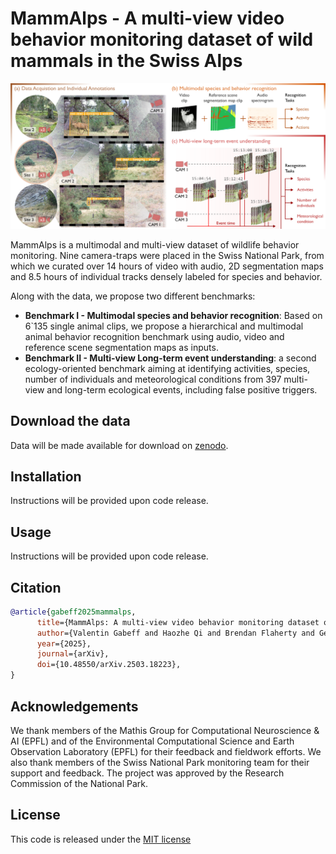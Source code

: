 # MammAlps - A multi-view video behavior monitoring dataset of wild mammals in the Swiss Alps

<p align="center">
    <img src="resources/overview.png" alt="Overview">
</p>

MammAlps is a multimodal and multi-view dataset of wildlife behavior monitoring. Nine camera-traps were placed in the Swiss National Park, from which we curated over 14 hours of video with audio, 2D segmentation maps and 8.5 hours of individual tracks densely labeled for species and behavior.  

Along with the data, we propose two different benchmarks:
- **Benchmark I - Multimodal species and behavior recognition**: Based on 6`135 single animal clips, we propose a hierarchical and multimodal animal behavior recognition benchmark using audio, video and reference scene segmentation maps as inputs.
- **Benchmark II - Multi-view Long-term event understanding**: a second ecology-oriented benchmark aiming at identifying activities, species, number of individuals and meteorological conditions from 397 multi-view and long-term ecological events, including false positive triggers.

## Download the data
Data will be made available for download on [zenodo](https://doi.org/10.5281/zenodo.15040901).

## Installation
Instructions will be provided upon code release.

## Usage
Instructions will be provided upon code release.

## Citation
```bibtex
@article{gabeff2025mammalps,
      title={MammAlps: A multi-view video behavior monitoring dataset of wild mammals in the Swiss Alps},
      author={Valentin Gabeff and Haozhe Qi and Brendan Flaherty and Gencer Sumbül and Alexander Mathis and Devis Tuia},
      year={2025},
      journal={arXiv},
      doi={10.48550/arXiv.2503.18223},
}
```

## Acknowledgements
We thank members of the Mathis Group for Computational Neuroscience \& AI (EPFL) and of the Environmental Computational Science and Earth Observation Laboratory (EPFL) for their feedback and fieldwork efforts. We also thank members of the Swiss National Park monitoring team for their support and feedback. The project was approved by the Research Commission of the National Park.

## License
This code is released under the [MIT license](https://choosealicense.com/licenses/mit/)
